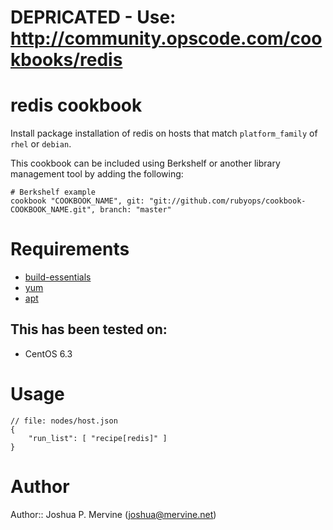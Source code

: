 # DEPRICATED - Use: http://community.opscode.com/cookbooks/redis

# redis cookbook

Install package installation of redis on hosts that match `platform_family` of `rhel` or `debian`.

This cookbook can be included using Berkshelf or another library management tool by adding the following:

    # Berkshelf example
    cookbook "COOKBOOK_NAME", git: "git://github.com/rubyops/cookbook-COOKBOOK_NAME.git", branch: "master"

# Requirements

* [build-essentials](http://community.opscode.com/cookbooks/build-essential)
* [yum](http://community.opscode.com/cookbooks/yum)
* [apt](http://community.opscode.com/cookbooks/apt)

## This has been tested on:

* CentOS 6.3

# Usage

    // file: nodes/host.json
    {
        "run_list": [ "recipe[redis]" ]
    }

# Author

Author:: Joshua P. Mervine (<joshua@mervine.net>)
